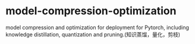 # model-compression-optimization
model compression and optimization for deployment for Pytorch, including knowledge distillation, quantization and pruning.(知识蒸馏，量化，剪枝)
